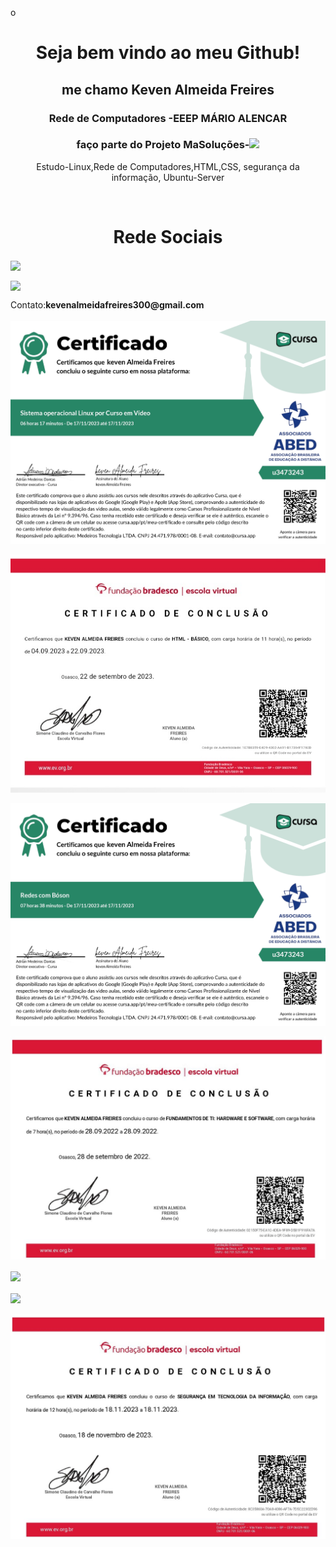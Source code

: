 o<!DOCTYPE HTML>
<html>
<head>
  <link rel="stylesheet" type="text/css" href="readme.css"/>
</head>
<body>
<h1 align="center">Seja bem vindo ao meu Github!</h1>

<h2 align="center">me chamo Keven Almeida Freires</h2>

<h3 align="center">Rede de Computadores -EEEP MÁRIO ALENCAR</h3>

<h3 align="center">faço parte do Projeto MaSoluções<span>-</span><img src="MASOLUCÕES.png" width="40px"></h3>

<p  align="center">Estudo-Linux,Rede de Computadores,HTML,CSS, segurança da informação, Ubuntu-Server</p>
<br>

<h1 id="redesocial" align="center">Rede Sociais</h1>

<a href="https://www.instagram.com/kevenalmeida1414/"><img src="https://upload.wikimedia.org/wikipedia/commons/thumb/a/a5/Instagram_icon.png/600px-Instagram_icon.png" width="50px" align="center"></a>

<a href="https://www.linkedin.com/in/keven-a-6012502a0/"><img src="https://static-00.iconduck.com/assets.00/linkedin-icon-512x512-vkm0drb1.png" width="50px" align="center"></a>

<p>Contato:<strong>kevenalmeidafreires300@gmail.com</strong>


<br>
<br>
<img src="certificate_1700240516626.jpg" align="center">
<br>
<br>
<img src="20231117_190030_070103.jpg" align="center">
<br>
<br>
<img src="CERTIFICADO_Redes.jpg" align="center">
<br>
<br>
<img src="Certificado Fundamentos Da TI-0001~2.jpg" align="center">
<br>
<br>
<img src="CERTIFICADO HTML AVANÇADO-0001~2.jpg" align="center">
<br>
<br>
<img src="Certificado PHP BÁSICO.jpg" align="center">
<br>
<br>
<img src="certificado segurança da informação-0001~2.jpg" align="center">
</body>
</html>
